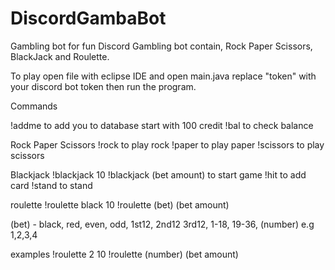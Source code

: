 # DiscordGambaBot
 Gambling bot for fun
Discord Gambling bot contain, Rock Paper Scissors, BlackJack and Roulette.

To play open file with eclipse IDE and open main.java replace "token" with your discord bot token then run the program.

Commands 

!addme        to add you to database start with 100 credit
!bal          to check balance

Rock Paper Scissors 
!rock         to play rock
!paper        to play paper
!scissors     to play scissors

Blackjack
!blackjack 10
!blackjack (bet amount)   to start game
!hit                      to add card
!stand                    to stand

roulette 
!roulette black 10 
!roulette (bet) (bet amount)

(bet) - black, red, even, odd, 1st12, 2nd12 3rd12, 1-18, 19-36,  (number) e.g 1,2,3,4

examples 
!roulette 2 10
!roulette (number) (bet amount)